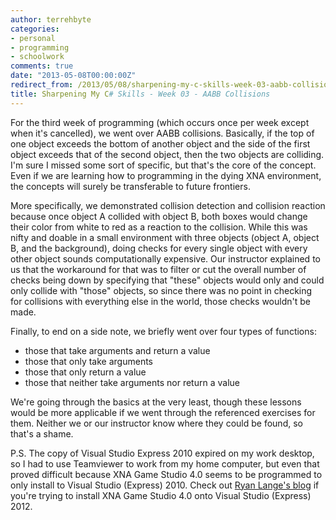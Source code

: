 ```yaml
---
author: terrehbyte
categories:
- personal
- programming
- schoolwork
comments: true
date: "2013-05-08T00:00:00Z"
redirect_from: /2013/05/08/sharpening-my-c-skills-week-03-aabb-collisions/
title: Sharpening My C# Skills - Week 03 - AABB Collisions
---
```


For the third week of programming (which occurs once per week except when it's
cancelled), we went over AABB collisions. Basically, if the top of one object
exceeds the bottom of another object and the side of the first object exceeds
that of the second object, then the two objects are colliding. I'm sure I missed
some sort of specific, but that's the core of the concept. Even if we are
learning how to programming in the dying XNA environment, the concepts will
surely be transferable to future frontiers.  

More specifically, we demonstrated collision detection and collision reaction
because once object A collided with object B, both boxes would change their
color from white to red as a reaction to the collision. While this was nifty and
doable in a small environment with three objects (object A, object B, and the
background), doing checks for every single object with every other object sounds
computationally expensive. Our instructor explained to us that the workaround
for that was to filter or cut the overall number of checks being down by
specifying that "these" objects would only and could only collide with "those"
objects, so since there was no point in checking for collisions with everything
else in the world, those checks wouldn't be made.  

Finally, to end on a side note, we briefly went over four types of functions:  

* those that take arguments and return a value  
* those that only take arguments  
* those that only return a value  
* those that neither take arguments nor return a value  

We're going through the basics at the very least, though these lessons would be
more applicable if we went through the referenced exercises for them. Neither we
or our instructor know where they could be found, so that's a shame.  

P.S. The copy of Visual Studio Express 2010 expired on my work desktop, so I had
to use Teamviewer to work from my home computer, but even that proved difficult
because XNA Game Studio 4.0 seems to be programmed to only install to Visual
Studio (Express) 2010. Check out [Ryan Lange's blog](http://ryan-lange.com/) if
you're trying to install XNA Game Studio 4.0 onto Visual Studio (Express) 2012.
